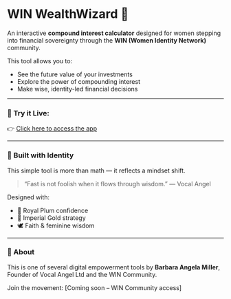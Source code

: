 # WIN WealthWizard 💫

An interactive **compound interest calculator** designed for women stepping into financial sovereignty through the **WIN (Women Identity Network)** community.

This tool allows you to:
- See the future value of your investments
- Explore the power of compounding interest
- Make wise, identity-led financial decisions

---

### 🔗 Try it Live:
👉 [Click here to access the app](https://winwealthwizard.netlify.app)

---

### 🌟 Built with Identity
This simple tool is more than math — it reflects a mindset shift.
> “Fast is not foolish when it flows through wisdom.” — Vocal Angel

Designed with:
- 💜 Royal Plum confidence
- 💛 Imperial Gold strategy
- 🕊️ Faith & feminine wisdom

---

### 📌 About
This is one of several digital empowerment tools by **Barbara Angela Miller**, Founder of Vocal Angel Ltd and the WIN Community.

Join the movement: [Coming soon – WIN Community access]
